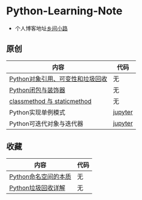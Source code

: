 # Python-Learning-Note

- 个人博客地址[乡间小路](http://www.flyrie.top)

## 原创
| 内容                                                                                                                | 代码                                                                                                                                     |
| ------------------------------------------------------------------------------------------------------------------- | ---------------------------------------------------------------------------------------------------------------------------------------- |
| [Python对象引用、可变性和垃圾回收](http://flyrie.top/2018/04/01/Python_Object_References_Mutability_And_Recycling/) | 无                                                                                                                                       |
| [Python闭包与装饰器](http://flyrie.top/2018/09/29/Python_Decorator_Closure/)                                        | 无                                                                                                                                       |
| [classmethod 与 staticmethod](http://flyrie.top/2018/08/16/Python_Decorators/)                                      | 无                                                                                                                                       |
| Python实现单例模式                                                                                                  | [jupyter](https://nbviewer.jupyter.org/github/feipxyz/Python-Learning-Note/blob/master/Python%E5%8D%95%E4%BE%8B%E6%A8%A1%E5%BC%8F.ipynb) |
| Python可迭代对象与迭代器                                                                                            | [jupyter](https://nbviewer.jupyter.org/github/feipxyz/Python-Learning-Note/blob/master/Sentence.ipynb)                                   |

## 收藏
| 内容                                                                                        | 代码 |
| ------------------------------------------------------------------------------------------- | ---- |
| [Python命名空间的本质](http://www.cnblogs.com/windlaughing/archive/2013/05/26/3100362.html) | 无   |
| [Python垃圾回收详解](https://www.cnblogs.com/vamei/p/3232088.html)                          | 无   |
